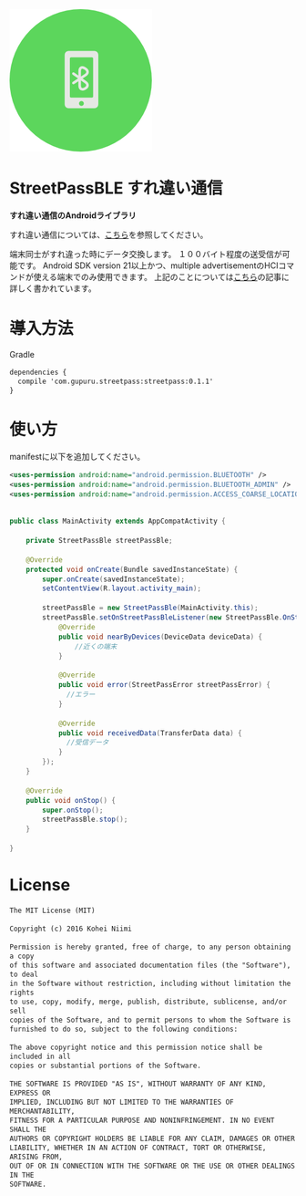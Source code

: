 ![header](https://raw.githubusercontent.com/gupuru/StreetPassBLE-iOS/assets/icon.png)

# StreetPassBLE すれ違い通信

**すれ違い通信のAndroidライブラリ**

すれ違い通信については、[こちら](https://ja.wikipedia.org/wiki/%E3%81%99%E3%82%8C%E3%81%A1%E3%81%8C%E3%81%84%E9%80%9A%E4%BF%A1)を参照してください。

端末同士がすれ違った時にデータ交換します。
１００バイト程度の送受信が可能です。
Android SDK version 21以上かつ、multiple advertisementのHCIコマンドが使える端末でのみ使用できます。
上記のことについては[こちら](http://qiita.com/eggman/items/6a13f5be7deb363c800d)の記事に詳しく書かれています。

# 導入方法

Gradle

```
dependencies {
  compile 'com.gupuru.streetpass:streetpass:0.1.1'
}

```

# 使い方

manifestに以下を追加してください。

```AndroidManifest.xml
<uses-permission android:name="android.permission.BLUETOOTH" />
<uses-permission android:name="android.permission.BLUETOOTH_ADMIN" />
<uses-permission android:name="android.permission.ACCESS_COARSE_LOCATION" />
```

```MainActivity.java

public class MainActivity extends AppCompatActivity {

    private StreetPassBle streetPassBle;

    @Override
    protected void onCreate(Bundle savedInstanceState) {
        super.onCreate(savedInstanceState);
        setContentView(R.layout.activity_main);

        streetPassBle = new StreetPassBle(MainActivity.this);
        streetPassBle.setOnStreetPassBleListener(new StreetPassBle.OnStreetPassBleListener() {
            @Override
            public void nearByDevices(DeviceData deviceData) {
                //近くの端末
            }

            @Override
            public void error(StreetPassError streetPassError) {
              //エラー
            }

            @Override
            public void receivedData(TransferData data) {
              //受信データ
            }
        });
    }

    @Override
    public void onStop() {
        super.onStop();
        streetPassBle.stop();
    }

}
```

# License

```
The MIT License (MIT)

Copyright (c) 2016 Kohei Niimi

Permission is hereby granted, free of charge, to any person obtaining a copy
of this software and associated documentation files (the "Software"), to deal
in the Software without restriction, including without limitation the rights
to use, copy, modify, merge, publish, distribute, sublicense, and/or sell
copies of the Software, and to permit persons to whom the Software is
furnished to do so, subject to the following conditions:

The above copyright notice and this permission notice shall be included in all
copies or substantial portions of the Software.

THE SOFTWARE IS PROVIDED "AS IS", WITHOUT WARRANTY OF ANY KIND, EXPRESS OR
IMPLIED, INCLUDING BUT NOT LIMITED TO THE WARRANTIES OF MERCHANTABILITY,
FITNESS FOR A PARTICULAR PURPOSE AND NONINFRINGEMENT. IN NO EVENT SHALL THE
AUTHORS OR COPYRIGHT HOLDERS BE LIABLE FOR ANY CLAIM, DAMAGES OR OTHER
LIABILITY, WHETHER IN AN ACTION OF CONTRACT, TORT OR OTHERWISE, ARISING FROM,
OUT OF OR IN CONNECTION WITH THE SOFTWARE OR THE USE OR OTHER DEALINGS IN THE
SOFTWARE.
```
